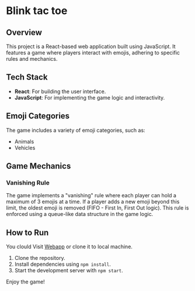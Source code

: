 # Blink tac toe

## Overview
This project is a React-based web application built using JavaScript. It features a game where players interact with emojis, adhering to specific rules and mechanics.

## Tech Stack
- **React**: For building the user interface.
- **JavaScript**: For implementing the game logic and interactivity.

## Emoji Categories
The game includes a variety of emoji categories, such as:
- Animals
- Vehicles

## Game Mechanics
### Vanishing Rule
The game implements a "vanishing" rule where each player can hold a maximum of 3 emojis at a time. If a player adds a new emoji beyond this limit, the oldest emoji is removed (FIFO - First In, First Out logic). This rule is enforced using a queue-like data structure in the game logic.

## How to Run
You clould Visit [Webapp](https://blink-tac-toe-rust.vercel.app/) or clone it to local machine.
1. Clone the repository.
2. Install dependencies using `npm install`.
3. Start the development server with `npm start`.

Enjoy the game!
